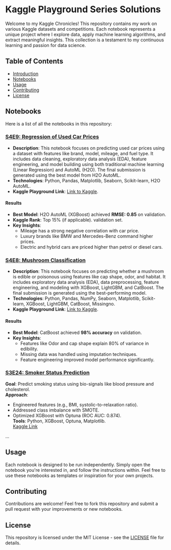 # Kaggle Playground Series Solutions

Welcome to my Kaggle Chronicles! This repository contains my work on various Kaggle datasets and competitions. Each notebook represents a unique project where I explore data, apply machine learning algorithms, and extract meaningful insights. This collection is a testament to my continuous learning and passion for data science.

## Table of Contents

- [Introduction](#introduction)
- [Notebooks](#notebooks)
- [Usage](#usage)
- [Contributing](#contributing)
- [License](#license)

## Notebooks

Here is a list of all the notebooks in this repository:

### [S4E9: Regression of Used Car Prices](https://github.com/ahmedokka29/Kaggle-Playground-Series-Solutions/tree/main/S4E9%20-%20AutoML%20Price%20Prediction)

- **Description**: This notebook focuses on predicting used car prices using a dataset with features like brand, model, mileage, and fuel type. It includes data cleaning, exploratory data analysis (EDA), feature engineering, and model building using both traditional machine learning (Linear Regression) and AutoML (H2O). The final submission is generated using the best model from H2O AutoML.
- **Technologies**: Python, Pandas, Matplotlib, Seaborn, Scikit-learn, H2O AutoML.
- **Kaggle Playground Link**: [Link to Kaggle](https://www.kaggle.com/competitions/playground-series-s4e9).

#### Results

- **Best Model**: H2O AutoML (XGBoost) achieved **RMSE: 0.85** on validation.  
- **Kaggle Rank**: Top 15% (if applicable).  validation set.
- **Key Insights**:
  - Mileage has a strong negative correlation with car price.
  - Luxury brands like BMW and Mercedes-Benz command higher prices.
  - Electric and hybrid cars are priced higher than petrol or diesel cars.

### [S4E8: Mushroom Classification](https://github.com/ahmedokka29/Kaggle-Playground-Series-Solutions/tree/main/S4E8%20-%20Poisonous%20Mushrooms%20Prediction)

- **Description**: This notebook focuses on predicting whether a mushroom is edible or poisonous using features like cap shape, odor, and habitat. It includes exploratory data analysis (EDA), data preprocessing, feature engineering, and modeling with XGBoost, LightGBM, and CatBoost. The final submission is generated using the best-performing model.
- **Technologies**: Python, Pandas, NumPy, Seaborn, Matplotlib, Scikit-learn, XGBoost, LightGBM, CatBoost, Missingno.
- **Kaggle Playground Link**: [Link to Kaggle](https://www.kaggle.com/competitions/playground-series-s4e8).

#### Results

- **Best Model**: CatBoost achieved **98% accuracy** on validation.
- **Key Insights**:
  - Features like Odor and cap shape explain 80% of variance in edibility.
  - Missing data was handled using imputation techniques.
  - Feature engineering improved model performance significantly.

### [S3E24: Smoker Status Prediction](PG-S3-E24%20--%20Modeling%20%2B%20Submission.ipynb)

**Goal**: Predict smoking status using bio-signals like blood pressure and cholesterol.  
**Approach**:  

- Engineered features (e.g., BMI, systolic-to-relaxation ratio).  
- Addressed class imbalance with SMOTE.  
- Optimized XGBoost with Optuna (ROC AUC: 0.874).  
**Tools**: Python, XGBoost, Optuna, Matplotlib.  
[Kaggle Link](https://www.kaggle.com/competitions/playground-series-s3e24)

...

## Usage

Each notebook is designed to be run independently. Simply open the notebook you're interested in, and follow the instructions within. Feel free to use these notebooks as templates or inspiration for your own projects.

## Contributing

Contributions are welcome! Feel free to fork this repository and submit a pull request with your improvements or new notebooks.

## License

This repository is licensed under the MIT License - see the [LICENSE](LICENSE) file for details.
